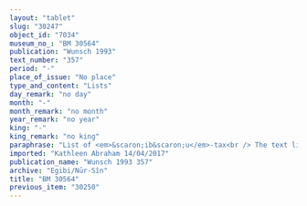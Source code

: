 ```yaml
---
layout: "tablet"
slug: "30247"
object_id: "7034"
museum_no_: "BM 30564"
publication: "Wunsch 1993"
text_number: "357"
period: "-"
place_of_issue: "No place"
type_and_content: "Lists"
day_remark: "no day"
month: "-"
month_remark: "no month"
year_remark: "no year"
king: "-"
king_remark: "no king"
paraphrase: "List of <em>&scaron;ib&scaron;u</em>-tax<br /> The text lists the incomes from the <em>&scaron;ib&scaron;u</em>-tax &ldquo;from the mountain&rdquo; (<em>ina &scaron;ad&icirc;</em>) of in sum 515 bundles (<em>pītu</em>) of onions (<em>&scaron;ūmi</em>) for the different parties (<strong>A<sub>1</sub></strong>,<strong> A<sub>2</sub></strong>,<strong> A<sub>3</sub></strong>,<strong> A<sub>4</sub></strong>,<strong> A<sub>5</sub></strong>,<strong> A<sub>6</sub></strong>,) for which <strong>B</strong>, the<em> A&scaron;pagā</em> of &Scaron;ahrīnu, is responsible.&nbsp;<br /> 200 bundles, the <em>&scaron;ib&scaron;u</em>-tax of <strong>A<sub>1</sub></strong>&rsquo;s field &ldquo;from the mountain&rdquo; (<em>ina &scaron;ad&icirc;</em>).<br /> 150 bundles, the <em>&scaron;ib&scaron;u</em>-tax of <strong>A<sub>2</sub></strong>&rsquo;s field &ldquo;from the mountain&rdquo; (<em>ina &scaron;ad&icirc;</em>).<br /> 50 bundles, the <em>&scaron;ib&scaron;u</em>-tax of <strong>A<sub>3</sub></strong>&rsquo;s field &ldquo;from the mountain&rdquo; (<em>ina &scaron;ad&icirc;</em>).<br /> 57 bundles, the <em>&scaron;ib&scaron;u</em>-tax of the slaves <strong>A<sub>4&nbsp; </sub></strong>and<strong> A<sub>5</sub></strong>&rsquo;s field &ldquo;from the mountain&rdquo; (<em>ina &scaron;ad&icirc;</em>).<br /> 58 bundles, the <em>&scaron;ib&scaron;u</em>-tax of <strong>A<sub>6</sub></strong>&rsquo;s field &ldquo;from the mountain&rdquo; (<em>ina &scaron;ad&icirc;</em>).<br /> The tithe of Nergal is not paid (<em>eṭēru</em>). The names of the witnesses, the scribe, place and date are not mentioned.<br /> &nbsp;<br /> <strong>A<sub>1 </sub></strong>= Nab&ucirc;-būniya; <strong>A<sub>2 </sub></strong>= Nab&ucirc;-ēṭir/Ereb&scaron;u; <strong>A<sub>3 </sub></strong>= &Scaron;ellibi; <strong>A<sub>4 = </sub></strong>Nab&ucirc;-zēru-iddin, slave of &hellip; (name broken); <strong>A<sub>5 </sub></strong>= Bēl-taklāk, slave of &hellip;. (name broken); <strong>A<sub>6 </sub></strong>= Kalbāya/Pā&scaron;iri;<strong> B </strong>= Bīt-a&scaron;arra-&scaron;arra-uṣur"
imported: "Kathleen Abraham 14/04/2017"
publication_name: "Wunsch 1993 357"
archive: "Egibi/Nūr-Sîn"
title: "BM 30564"
previous_item: "30250"
---
```

